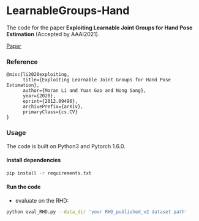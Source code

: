 # LearnableGroups-Hand

The code for the paper **Exploiting Learnable Joint Groups for Hand Pose Estimation** (Accepted by AAAI2021).

[Paper](https://arxiv.org/abs/2012.09496)


### Reference
```
@misc{li2020exploiting,
      title={Exploiting Learnable Joint Groups for Hand Pose Estimation}, 
      author={Moran Li and Yuan Gao and Nong Sang},
      year={2020},
      eprint={2012.09496},
      archivePrefix={arXiv},
      primaryClass={cs.CV}
}
```

### Usage 
The code is built on Python3 and Pytorch 1.6.0.

#### Install dependencies 
```bash
pip install -r requirements.txt
```
#### Run the code 
- evaluate on the RHD: 
```bash
python eval_RHD.py --data_dir 'your RHD_published_v2 dataset path'
```

  
